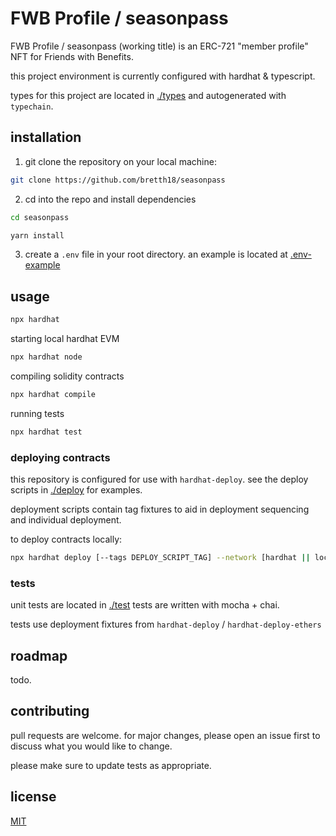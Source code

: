 # FWB Profile / seasonpass

FWB Profile / seasonpass (working title) is an ERC-721 "member profile" NFT for Friends with Benefits.

this project environment is currently configured with hardhat & typescript.

types for this project are located in [./types](./types) and autogenerated with `typechain`.



## installation

1. git clone the repository on your local machine:

```bash
git clone https://github.com/bretth18/seasonpass
```

2. cd into the repo and install dependencies


```bash
cd seasonpass 
```

```bash
yarn install
```

3. create a ```.env``` file in your root directory. an example is located at [.env-example](.env-example)




## usage

```bash
npx hardhat 
```

starting local hardhat EVM

```bash
npx hardhat node
```

compiling solidity contracts

```bash
npx hardhat compile
```


running tests

```bash
npx hardhat test
```




### deploying contracts

this repository is configured for use with `hardhat-deploy`.
see the deploy scripts in [./deploy](./deploy) for examples.

deployment scripts contain tag fixtures to aid in deployment sequencing and individual deployment. 

to deploy contracts locally:

```bash
npx hardhat deploy [--tags DEPLOY_SCRIPT_TAG] --network [hardhat || localhost]
```




### tests

unit tests are located in [./test](./test)
tests are written with mocha + chai.

tests use deployment fixtures from `hardhat-deploy` / `hardhat-deploy-ethers`



## roadmap
todo.



## contributing

pull requests are welcome. for major changes, please open an issue first to discuss what you would like to change.

please make sure to update tests as appropriate.



## license
[MIT](LICENSE)



